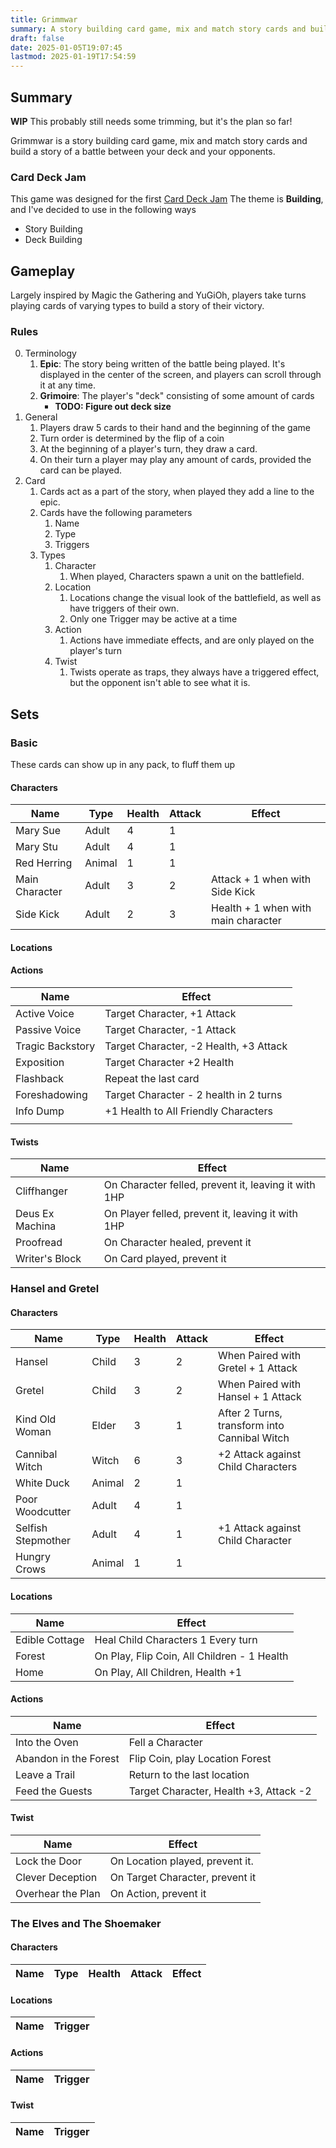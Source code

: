 ```yaml
---
title: Grimmwar
summary: A story building card game, mix and match story cards and build a story of a battle between your deck and your opponents.
draft: false
date: 2025-01-05T19:07:45
lastmod: 2025-01-19T17:54:59
---
```

## Summary
**WIP** This probably still needs some trimming, but it's the plan so far!

Grimmwar is a story building card game, mix and match story cards and build a story of a battle between your deck and your opponents.

### Card Deck Jam
This game was designed for the first [Card Deck Jam](https://itch.io/jam/card-deck-jam) The theme is **Building**, and I've decided to use in the following ways
- Story Building
- Deck Building
## Gameplay
Largely inspired by Magic the Gathering and YuGiOh, players take turns playing cards of varying types to build a story of their victory. 
### Rules
0. Terminology
	1. **Epic**: The story being written of the battle being played. It's displayed in the center of the screen, and players can scroll through it at any time.
	2. **Grimoire**: The player's "deck" consisting of some amount of cards
		- **TODO: Figure out deck size**
2. General
	1. Players draw 5 cards to their hand and the beginning of the game
	2. Turn order is determined by the flip of a coin
	3. At the beginning of a player's turn, they draw a card.
	4. On their turn a player may play any amount of cards, provided the card can be played.
3. Card
	1. Cards act as a part of the story, when played they add a line to the epic.
	2. Cards have the following parameters
		1. Name
		2. Type
		3. Triggers
	3. Types
		1. Character
			1. When played, Characters spawn a unit on the battlefield.
		2. Location
			1. Locations change the visual look of the battlefield, as well as have triggers of their own.
			2. Only one Trigger may be active at a time
		3. Action
			1. Actions have immediate effects, and are only played on the player's turn
		4. Twist
			1. Twists operate as traps, they always have a triggered effect, but the opponent isn't able to see what it is.

## Sets
### Basic
These cards can show up in any pack, to fluff them up
#### Characters

| Name           | Type   | Health | Attack | Effect                              |
| -------------- | ------ | ------ | ------ | ----------------------------------- |
| Mary Sue       | Adult  | 4      | 1      |                                     |
| Mary Stu       | Adult  | 4      | 1      |                                     |
| Red Herring    | Animal | 1      | 1      |                                     |
| Main Character | Adult  | 3      | 2      | Attack + 1 when with Side Kick      |
| Side Kick      | Adult  | 2      | 3      | Health + 1 when with main character |

#### Locations
#### Actions

| Name             | Effect                                 |
| ---------------- | -------------------------------------- |
| Active Voice     | Target Character, +1 Attack            |
| Passive Voice    | Target Character, -1 Attack            |
| Tragic Backstory | Target Character, -2 Health, +3 Attack |
| Exposition       | Target Character +2 Health             |
| Flashback        | Repeat the last card                   |
| Foreshadowing    | Target Character - 2 health in 2 turns |
| Info Dump        | +1 Health to All Friendly Characters   |
|                  |                                        |

#### Twists

| Name            | Effect                                               |
| --------------- | ---------------------------------------------------- |
| Cliffhanger     | On Character felled, prevent it, leaving it with 1HP |
| Deus Ex Machina | On Player felled, prevent it, leaving it with 1HP    |
| Proofread       | On Character healed, prevent it                      |
| Writer's Block  | On Card played, prevent it                           |


### Hansel and Gretel
#### Characters

| Name               | Type   | Health | Attack | Effect                                       |
| ------------------ | ------ | ------ | ------ | -------------------------------------------- |
| Hansel             | Child  | 3      | 2      | When Paired with Gretel + 1 Attack           |
| Gretel             | Child  | 3      | 2      | When Paired with Hansel + 1 Attack           |
| Kind Old Woman     | Elder  | 3      | 1      | After 2 Turns, transform into Cannibal Witch |
| Cannibal Witch     | Witch  | 6      | 3      | +2 Attack against Child Characters           |
| White Duck         | Animal | 2      | 1      |                                              |
| Poor Woodcutter    | Adult  | 4      | 1      |                                              |
| Selfish Stepmother | Adult  | 4      | 1      | +1 Attack against Child Character            |
| Hungry Crows       | Animal | 1      | 1      |                                              |
#### Locations

| Name           | Effect                                      |
| -------------- | ------------------------------------------- |
| Edible Cottage | Heal Child Characters 1 Every turn          |
| Forest         | On Play, Flip Coin, All Children - 1 Health |
| Home           | On Play, All Children, Health +1            |
#### Actions

| Name                  | Effect                                 |
| --------------------- | -------------------------------------- |
| Into the Oven         | Fell a Character                       |
| Abandon in the Forest | Flip Coin, play Location Forest        |
| Leave a Trail         | Return to the last location            |
| Feed the Guests       | Target Character, Health +3, Attack -2 |
#### Twist

| Name              | Effect                          |
| ----------------- | ------------------------------- |
| Lock the Door     | On Location played, prevent it. |
| Clever Deception  | On Target Character, prevent it |
| Overhear the Plan | On Action, prevent it           |

### The Elves and The Shoemaker
#### Characters

| Name   | Type  | Health | Attack | Effect |
| ------ | ----- | ------ | ------ | ------ |
#### Locations

| Name              | Trigger                         |
| ----------------- | ------------------------------- |
#### Actions

| Name              | Trigger                         |
| ----------------- | ------------------------------- |
#### Twist

| Name              | Trigger                         |
| ----------------- | ------------------------------- |